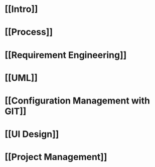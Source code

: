 
# [[Intro]]

# [[Process]]

# [[Requirement Engineering]]

# [[UML]]

# [[Configuration Management with GIT]]

# [[UI Design]]

# [[Project Management]]

